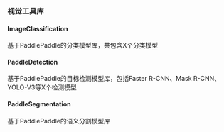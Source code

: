 ### 视觉工具库

#### ImageClassification
基于PaddlePaddle的分类模型库，共包含X个分类模型

#### PaddleDetection
基于PaddlePaddle的目标检测模型库，包括Faster R-CNN、Mask R-CNN、YOLO-V3等X个检测模型

#### PaddleSegmentation
基于PaddlePaddle的语义分割模型库
